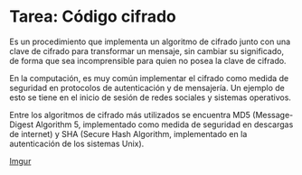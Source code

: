 # **Tarea: Código cifrado**

Es un procedimiento que implementa un algoritmo de cifrado junto con una clave de cifrado para transformar un mensaje, sin cambiar su significado, de forma que sea incomprensible para quien no posea la clave de cifrado.

En la computación, es muy común implementar el cifrado como medida de seguridad en protocolos de autenticación y de mensajería. Un ejemplo de esto se tiene en el inicio de sesión de redes sociales y sistemas operativos.

Entre los algoritmos de cifrado más utilizados se encuentra MD5 (Message-Digest Algorithm 5, implementado como medida de seguridad en descargas de internet) y SHA (Secure Hash Algorithm, implementado en la autenticación de los sistemas Unix).

[Imgur](https://i.imgur.com/Bk21UFj.png)
